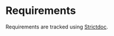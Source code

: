 # Requirements

Requirements are tracked using [Strictdoc](https://github.com/strictdoc-project/strictdoc).

<object style="width: 100%; height: 100vh;" data="requirements/html/index.html"></object>
